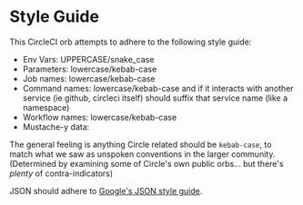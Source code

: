 # Style Guide

This CircleCI orb attempts to adhere to the following style guide:

  * Env Vars: UPPERCASE/snake_case
  * Parameters: lowercase/kebab-case
  * Job names: lowercase/kebab-case
  * Command names: lowercase/kebab-case and if it interacts with another service (ie github, circleci itself) should suffix that service name (like a namespace)
  * Workflow names: lowercase/kebab-case
  * Mustache-y data:

The general feeling is anything Circle related should be `kebab-case`, to match what we saw as unspoken conventions in the larger community. (Determined by examining some of Circle's own public orbs... but there's _plenty_ of contra-indicators)

JSON should adhere to [Google's JSON style guide](https://google.github.io/styleguide/jsoncstyleguide.xml?showone=Property_Name_Format#Property_Name_Format).
